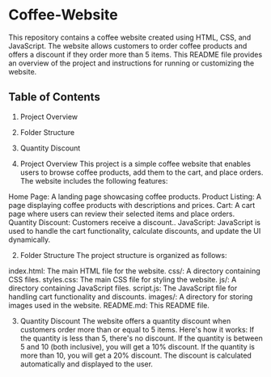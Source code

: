 # Coffee-Website

This repository contains a coffee website created using HTML, CSS, and JavaScript. The website allows customers to order coffee products and offers a discount if they order more than 5 items.
This README file provides an overview of the project and instructions for running or customizing the website.

## Table of Contents
1. Project Overview
2. Folder Structure
3. Quantity Discount

1. Project Overview
This project is a simple coffee website that enables users to browse coffee products, add them to the cart, and place orders.
The website includes the following features:

Home Page: A landing page showcasing coffee products.
Product Listing: A page displaying coffee products with descriptions and prices.
Cart: A cart page where users can review their selected items and place orders.
Quantity Discount: Customers receive a discount..
JavaScript: JavaScript is used to handle the cart functionality, calculate discounts, and update the UI dynamically.

2. Folder Structure
The project structure is organized as follows:

index.html: The main HTML file for the website.
css/: A directory containing CSS files.
styles.css: The main CSS file for styling the website.
js/: A directory containing JavaScript files.
script.js: The JavaScript file for handling cart functionality and discounts.
images/: A directory for storing images used in the website.
README.md: This README file.

3. Quantity Discount
The website offers a quantity discount when customers order more than or equal to 5 items.
Here's how it works:
If the quantity is less than 5, there's no discount.
If the quantity is between 5 and 10 (both inclusive), you will get a 10% discount.
If the quantity is more than 10, you will get a 20% discount.
The discount is calculated automatically and displayed to the user.
